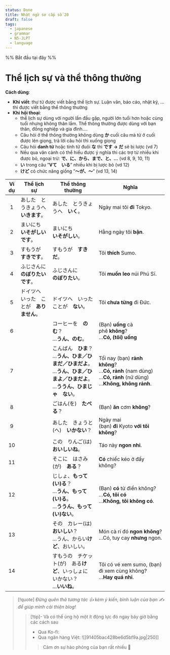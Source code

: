 ```yaml
---
status: Done
title: Nhật ngữ sơ cấp số 20
draft: false
tags:
  - japanese
  - grammar
  - N5-JLPT
  - language
---
```

%% Bắt đầu tại đây %%
# Thể lịch sự và thể thông thường
**Cách dùng**:
- **Khi viết**: thư từ được viết bằng thể lịch sự. Luận văn, báo cáo, nhật ký, … thì được viết bằng thể thông thường
- **Khi hội thoại**:
    - thể lịch sự dùng với người lần đầu gặp, người lớn tuổi hơn hoặc cùng tuổi nhưng không thân lắm. Thể thông thường được dùng với bạn thân, đồng nghiệp và gia đình.…
    - Câu hỏi ở thể thông thường không dùng **か** cuối câu mà từ ở cuối được lên giọng, trả lời câu hỏi thì xuống giọng
    - Câu hỏi **danh từ** hoặc tính từ đuôi **な** thì **です → だ** sẽ bị lược (vd 7)
    - Nếu qua văn cảnh có thể hiểu được ý nghĩa thì các trợ từ nhiều khi được bỏ, ngoại trừ: **で、に、から、まで、と、…** (vd 8, 9, 10, 11)
    - **い** trong câu ”**Vて　いる**” nhiều khi bị lược bỏ (vd 12)
    - **けど** có chức năng giống ”**～が、～**” (vd 13, 14)

| Ví dụ | Thể lịch sự                                | Thể thông thường                                                                                                                          | Nghĩa                                                                                                                 |
|:-----:| ------------------------------------------ | ----------------------------------------------------------------------------------------------------------------------------------------- | --------------------------------------------------------------------------------------------------------------------- |
|   1   | あした　とうきょうへ　**いきます**。       | あした　とうきょうへ　**いく**。                                                                                                          | Ngày mai tôi **đi** Tokyo.                                                                                            |
|   2   | まいにち　  <br>**いそがしいです**。       | まいにち　  <br>**いそがしい**。                                                                                                          | Hằng ngày tôi **bận**.                                                                                                |
|   3   | すもうが　**すきです**。                   | すもうが　**すきだ**。                                                                                                                    | Tôi **thích** Sumo.                                                                                                   |
|   4   | ふじさんに　  <br>**のぼりたいです**。     | ふじさんに　  <br>**のぼりたい**。                                                                                                        | Tôi **muốn leo** núi Phú Sĩ.                                                                                          |
|   5   | ドイツへ　いった　ことが　**ありません**。 | ドイツへ　いった　  <br>ことが　**ない**。                                                                                                | Tôi **chưa từng** đi Đức.                                                                                             |
|   6   |                                            | コーヒーを　**のむ**？  <br>…**うん、のむ**。                                                                                             | (Bạn) **uống** cà phê **không**?  <br>…**Có, (tôi) uống**                                                             |
|   7   |                                            | こんばん　**ひま**？  <br>…**うん、ひま／ひまだ／ひまだよ**。  <br>…**うん、ひま／ひまよ／ひまだよ**。  <br>…**ううん、ひまじゃ　ない**。 | Tối nay (bạn) **rảnh không**?  <br>…**Có, rảnh** (nam dùng)  <br>…**Có, rảnh** (nữ dùng)  <br>…**Không, không rảnh**. |
|   8   |                                            | ごはん(を)　**たべる**？                                                                                                                  | (Bạn) **ăn** cơm **không**?                                                                                           |
|   9   |                                            | あした　きょうと(へ)　**いかない**？                                                                                                      | Ngày mai (bạn) **đi** Kyoto **với tôi không**?                                                                        |
|  10   |                                            | この　りんご(は)　**おいしいね**。                                                                                                        | Táo này **ngon nhỉ**.                                                                                                 |
|  11   |                                            | そこに　はさみ(が)　**ある**？                                                                                                            | **Có** chiếc kéo ở đấy không?                                                                                         |
|  12   |                                            | じしょ、**もって　(い)る**？  <br>…**うん、もって　(い)る**。  <br>…**ううん、もって　(い)ない**。                                        | (Bạn) **có** từ điển không?  <br>…**Có, tôi có**  <br>…**Không, tôi không có**.                                       |
|  13   |                                            | その　カレー(は)　**おいしい**？  <br>…うん、からい**けど**、おいしい。                                                                   | Món cà ri đó **ngon không**?  <br>…Có, tuy cay **nhưng** ngon.                                                        |
|  14   |                                            | すもうの　チケット(が)　ある**けど**、いっしょに　いかない？  <br>…**いいね**。                                                           | Tôi có vé xem sumo, (bạn) đi xem cùng không?  <br>…**Hay quá nhỉ**.                                                   |

> [!quote]
> *Đừng quên thả tương tác 👍 kèm ý kiến, bình luận của bạn ✍️ để giúp mình cải thiện blog!* 
> > [!tip]- Và có thể ủng hộ một ít động lực đó ngay bây giờ bằng các cách sau
> > - Qua Ko-fi: <script type='text/javascript' src='https://storage.ko-fi.com/cdn/widget/Widget_2.js'></script><script type='text/javascript'>kofiwidget2.init('Support Me', '#29abe0', 'M4M111S8CI');kofiwidget2.draw();</script>
> > - Qua ngân hàng Việt:
> >   ![[91405bac428be6d5bf9a.jpg|250]]
> > > Cảm ơn sự hào phóng của bạn rất nhiều 🥰